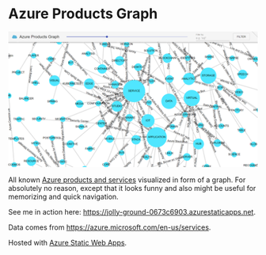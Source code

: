 # Azure Products Graph

![screenshot1](https://raw.githubusercontent.com/scale-tone/azure-products-graph/master/public/screenshots/screen1.png)

All known [Azure products and services](https://azure.microsoft.com/en-us/services) visualized in form of a graph. For absolutely no reason, except that it looks funny and also might be useful for memorizing and quick navigation.

See me in action here: https://jolly-ground-0673c6903.azurestaticapps.net.

Data comes from https://azure.microsoft.com/en-us/services.

Hosted with [Azure Static Web Apps](https://docs.microsoft.com/en-us/azure/static-web-apps/).

